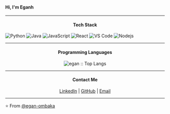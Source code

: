 #### Hi, I'm Eganh
---

<h4 align="center">Tech Stack</h4>

![Python](http://img.shields.io/badge/-Python-3776AB?style=flat-square&logo=python&logoColor=ffff4a)
![Java](http://img.shields.io/badge/-Java-007396?style=flat-square&logo=java&logoColor=ffffff)
![JavaScript](https://img.shields.io/badge/-JavaScript-%23F7DF1C?style=flat-square&logo=javascript&logoColor=000000&color=d1b01f)
![React](https://img.shields.io/badge/-React-%23282C34?style=flat-square&logo=react)
![VS Code](http://img.shields.io/badge/-VS%20Code-007ACC?style=flat-square&logo=visual-studio-code&logoColor=ffffff)
![Nodejs](https://img.shields.io/badge/-Nodejs-black?style=flat-square&logo=Node.js&logoColor=00d632)

---

<h4 align="center">Programming Languages</h4>

<p align="center"><img src="https://github-readme-stats.vercel.app/api/top-langs/?username=egan-ombaka&langs_count=8&theme=tokyonight&layout=compact" alt="egan :: Top Langs"/></p>

---

<h4 align="center">Contact Me</h4>

<p align="center">
  <a href="https://www.linkedin.com/in/egan-nyamisoa/">LinkedIn</a> |
  <a href="https://github.com/egan-ombaka">GitHub</a> |
  <a href="mailto:eganhombaka@gmail.com">Email</a>
</p>

---

⭐️ From [@egan-ombaka](https://github.com/egan-ombaka)
